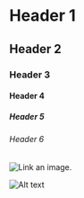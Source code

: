 # Header 1
## Header 2
### Header 3
#### Header 4
##### Header 5
###### Header 6

![Link an image.](https://learn.microsoft.com/en-us/training/azure-devops/shared/media/mara.png)

![Alt text](https://learn.microsoft.com/en-us/training/azure-devops/shared/media/mara_wrong.png)
